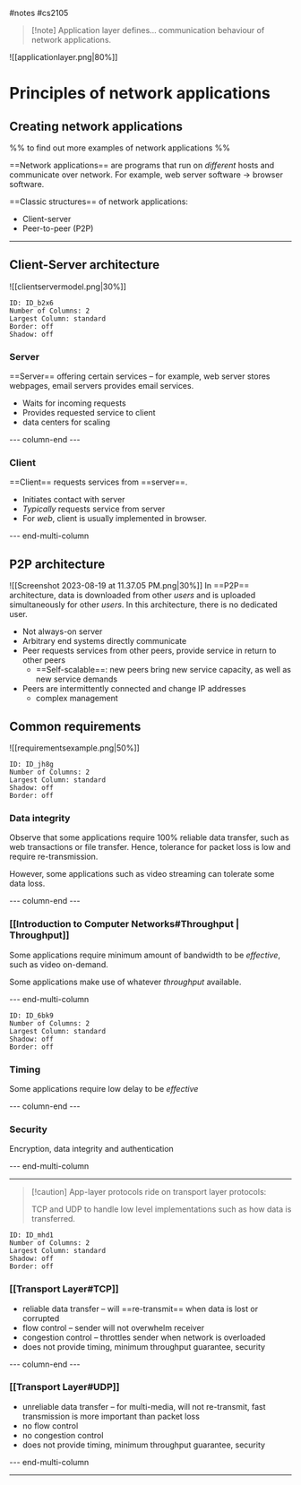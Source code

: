 #notes #cs2105
>[!note] Application layer defines…
>communication behaviour of network applications.

![[applicationlayer.png|80%]]

# Principles of network applications

## Creating network applications

%% to find out more examples of network applications %%

==Network applications== are programs that run on *different* hosts and communicate over network. For example, web server software → browser software.

==Classic structures== of network applications:
- Client-server
- Peer-to-peer (P2P)

---

## Client-Server architecture
![[clientservermodel.png|30%]]

```start-multi-column
ID: ID_b2x6
Number of Columns: 2
Largest Column: standard
Border: off
Shadow: off
```

### Server
==Server== offering certain services – for example, web server stores webpages, email servers provides email services.
- Waits for incoming requests
- Provides requested service to client
- data centers for scaling

--- column-end ---

### Client

==Client== requests services from ==server==.
- Initiates contact with server
- *Typically* requests service from server
- For *web*, client is usually implemented in browser.

--- end-multi-column

## P2P architecture
![[Screenshot 2023-08-19 at 11.37.05 PM.png|30%]]
In ==P2P== architecture, data is downloaded from other *users* and is uploaded simultaneously for other *users*. In this architecture, there is no dedicated user.
- Not always-on server
- Arbitrary end systems directly communicate
- Peer requests services from other peers, provide service in return to other peers
	- ==Self-scalable==: new peers bring new service capacity, as well as new service demands
- Peers are intermittently connected and change IP addresses
	- complex management

## Common requirements

![[requirementsexample.png|50%]]
```start-multi-column
ID: ID_jh8g
Number of Columns: 2
Largest Column: standard
Shadow: off
Border: off
```

### Data integrity

Observe that some applications require 100% reliable data transfer, such as web transactions or file transfer. Hence, tolerance for packet loss is low and require re-transmission.

However, some applications such as video streaming can tolerate some data loss.


--- column-end ---

### [[Introduction to Computer Networks#Throughput | Throughput]]
Some applications require minimum amount of bandwidth to be *effective*, such as video on-demand.

Some applications make use of whatever *throughput* available.

--- end-multi-column


```start-multi-column
ID: ID_6bk9
Number of Columns: 2
Largest Column: standard
Shadow: off
Border: off
```

### Timing
Some applications require low delay to be *effective*


--- column-end ---

### Security
Encryption, data integrity and authentication


--- end-multi-column

---

>[!caution] App-layer protocols ride on transport layer protocols:
>
>TCP and UDP to handle low level implementations such as how data is transferred.


```start-multi-column
ID: ID_mhd1
Number of Columns: 2
Largest Column: standard
Shadow: off
Border: off
```

### [[Transport Layer#TCP]]

- reliable data transfer – will ==re-transmit== when data is lost or corrupted
- flow control – sender will not overwhelm receiver
- congestion control – throttles sender when network is overloaded
- does not provide timing, minimum throughput guarantee, security

--- column-end ---

### [[Transport Layer#UDP]]

- unreliable data transfer – for multi-media, will not re-transmit, fast transmission is more important than packet loss
- no flow control
- no congestion control
- does not provide timing, minimum throughput guarantee, security

--- end-multi-column

---




